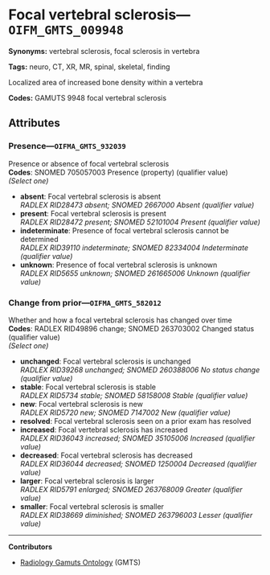 # Focal vertebral sclerosis—`OIFM_GMTS_009948`

**Synonyms:** vertebral sclerosis, focal sclerosis in vertebra

**Tags:** neuro, CT, XR, MR, spinal, skeletal, finding

Localized area of increased bone density within a vertebra

**Codes:** GAMUTS 9948 focal vertebral sclerosis

## Attributes

### Presence—`OIFMA_GMTS_932039`

Presence or absence of focal vertebral sclerosis  
**Codes**: SNOMED 705057003 Presence (property) (qualifier value)  
*(Select one)*

- **absent**: Focal vertebral sclerosis is absent  
_RADLEX RID28473 absent; SNOMED 2667000 Absent (qualifier value)_
- **present**: Focal vertebral sclerosis is present  
_RADLEX RID28472 present; SNOMED 52101004 Present (qualifier value)_
- **indeterminate**: Presence of focal vertebral sclerosis cannot be determined  
_RADLEX RID39110 indeterminate; SNOMED 82334004 Indeterminate (qualifier value)_
- **unknown**: Presence of focal vertebral sclerosis is unknown  
_RADLEX RID5655 unknown; SNOMED 261665006 Unknown (qualifier value)_

### Change from prior—`OIFMA_GMTS_582012`

Whether and how a focal vertebral sclerosis has changed over time  
**Codes**: RADLEX RID49896 change; SNOMED 263703002 Changed status (qualifier value)  
*(Select one)*

- **unchanged**: Focal vertebral sclerosis is unchanged  
_RADLEX RID39268 unchanged; SNOMED 260388006 No status change (qualifier value)_
- **stable**: Focal vertebral sclerosis is stable  
_RADLEX RID5734 stable; SNOMED 58158008 Stable (qualifier value)_
- **new**: Focal vertebral sclerosis is new  
_RADLEX RID5720 new; SNOMED 7147002 New (qualifier value)_
- **resolved**: Focal vertebral sclerosis seen on a prior exam has resolved  
- **increased**: Focal vertebral sclerosis has increased  
_RADLEX RID36043 increased; SNOMED 35105006 Increased (qualifier value)_
- **decreased**: Focal vertebral sclerosis has decreased  
_RADLEX RID36044 decreased; SNOMED 1250004 Decreased (qualifier value)_
- **larger**: Focal vertebral sclerosis is larger  
_RADLEX RID5791 enlarged; SNOMED 263768009 Greater (qualifier value)_
- **smaller**: Focal vertebral sclerosis is smaller  
_RADLEX RID38669 diminished; SNOMED 263796003 Lesser (qualifier value)_

---

**Contributors**

- [Radiology Gamuts Ontology](https://gamuts.net/) (GMTS)